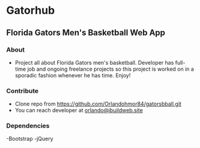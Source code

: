 # Gatorhub
## Florida Gators Men's Basketball Web App

### About
- Project all about Florida Gators men's basketball. Developer has full-time job and ongoing freelance projects so this project is worked on in a sporadic fashion whenever he has time. Enjoy!

### Contribute
- Clone repo from https://github.com/Orlandohmor84/gatorsbball.git
- You can reach developer at orlando@ibuildweb.site

### Dependencies
-Bootstrap
-jQuery

